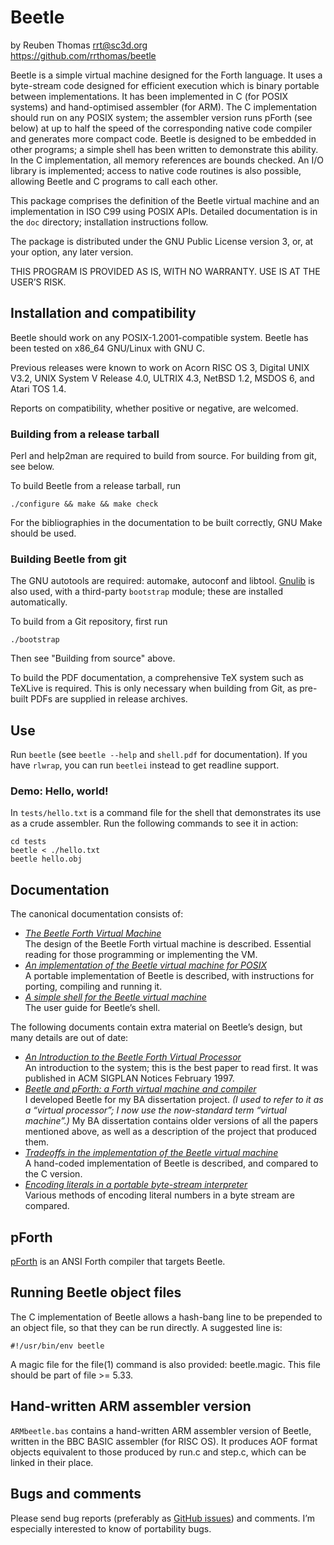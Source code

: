 # Beetle

by Reuben Thomas <rrt@sc3d.org>  
https://github.com/rrthomas/beetle  

Beetle is a simple virtual machine designed for the Forth language. It uses
a byte-stream code designed for efficient execution which is binary portable
between implementations. It has been implemented in C (for POSIX systems)
and hand-optimised assembler (for ARM). The C implementation should run on
any POSIX system; the assembler version runs pForth (see below) at up to
half the speed of the corresponding native code compiler and generates more
compact code. Beetle is designed to be embedded in other programs; a simple
shell has been written to demonstrate this ability. In the C implementation,
all memory references are bounds checked. An I/O library is implemented;
access to native code routines is also possible, allowing Beetle and C
programs to call each other.

This package comprises the definition of the Beetle virtual machine and an
implementation in ISO C99 using POSIX APIs. Detailed documentation is in the
`doc` directory; installation instructions follow.

The package is distributed under the GNU Public License version 3, or,
at your option, any later version.

THIS PROGRAM IS PROVIDED AS IS, WITH NO WARRANTY. USE IS AT THE USER’S
RISK.


## Installation and compatibility

Beetle should work on any POSIX-1.2001-compatible system. Beetle has been
tested on x86_64 GNU/Linux with GNU C.

Previous releases were known to work on Acorn RISC OS 3, Digital UNIX
V3.2, UNIX System V Release 4.0, ULTRIX 4.3, NetBSD 1.2, MSDOS 6, and
Atari TOS 1.4.

Reports on compatibility, whether positive or negative, are welcomed.


### Building from a release tarball

Perl and help2man are required to build from source. For building from git,
see below.

To build Beetle from a release tarball, run

`./configure && make && make check`

For the bibliographies in the documentation to be built correctly, GNU Make
should be used.


### Building Beetle from git

The GNU autotools are required: automake, autoconf and libtool.
[Gnulib](https://www.gnu.org/software/gnulib/) is also used, with a
third-party `bootstrap` module; these are installed automatically.

To build from a Git repository, first run

```
./bootstrap
```

Then see "Building from source" above.

To build the PDF documentation, a comprehensive TeX system such as TeXLive
is required. This is only necessary when building from Git, as pre-built
PDFs are supplied in release archives. 


## Use

Run `beetle` (see `beetle --help` and `shell.pdf` for documentation). If
you have `rlwrap`, you can run `beetlei` instead to get readline support.


### Demo: Hello, world!

In `tests/hello.txt` is a command file for the shell that demonstrates its
use as a crude assembler. Run the following commands to see it in action:

```
cd tests
beetle < ./hello.txt
beetle hello.obj
```


## Documentation

The canonical documentation consists of:

* _[The Beetle Forth Virtual Machine](doc/beetle.pdf)_  
The design of the Beetle Forth virtual machine is described. Essential
reading for those programming or implementing the VM.
* _[An implementation of the Beetle virtual machine for POSIX](doc/cbeetle.pdf)_  
A portable implementation of Beetle is described, with instructions for
porting, compiling and running it.
* _[A simple shell for the Beetle virtual machine](doc/shell.pdf)_  
The user guide for Beetle’s shell.

The following documents contain extra material on Beetle’s design, but many
details are out of date:

* _[An Introduction to the Beetle Forth Virtual Processor](doc/papers/intro.pdf)_  
An introduction to the system; this is the best paper to read first. It was
published in ACM SIGPLAN Notices February 1997.
* _[Beetle and pForth: a Forth virtual machine and compiler](https://rrt.sc3d.org/Software/Beetle/dissertation/report/badiss.pdf)_  
I developed Beetle for my BA dissertation project. _(I used to refer to it
as a “virtual processor”; I now use the now-standard term “virtual
machine”.)_ My BA dissertation contains older versions of all the papers
mentioned above, as well as a description of the project that produced them.
* _[Tradeoffs in the implementation of the Beetle virtual machine](doc/papers/tradeoffs.pdf)_  
A hand-coded implementation of Beetle is described, and compared to the C
version.
* _[Encoding literals in a portable byte-stream interpreter](doc/papers/litencode.pdf)_  
Various methods of encoding literal numbers in a byte stream are compared.


## pForth

[pForth](https://github.com/rrthomas/pforth) is an ANSI Forth compiler that
targets Beetle.


## Running Beetle object files

The C implementation of Beetle allows a hash-bang line to be prepended to an object file, so that they can be run directly. A suggested line is:

```
#!/usr/bin/env beetle
```

A magic file for the file(1) command is also provided: beetle.magic.
This file should be part of file >= 5.33.


## Hand-written ARM assembler version

`ARMbeetle.bas` contains a hand-written ARM assembler version of Beetle,
written in the BBC BASIC assembler (for RISC OS). It produces AOF
format objects equivalent to those produced by run.c and step.c, which
can be linked in their place.


## Bugs and comments

Please send bug reports (preferably as [GitHub issues](https://github.com/rrthomas/beetle/issues))
and comments. I’m especially interested to know of portability bugs.
